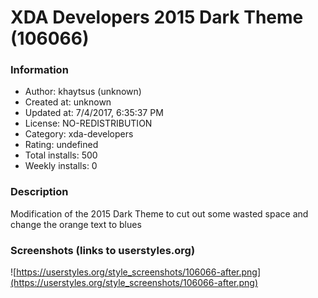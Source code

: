 # XDA Developers 2015 Dark Theme (106066)

### Information
- Author: khaytsus (unknown)
- Created at: unknown
- Updated at: 7/4/2017, 6:35:37 PM
- License: NO-REDISTRIBUTION
- Category: xda-developers
- Rating: undefined
- Total installs: 500
- Weekly installs: 0


### Description
Modification of the 2015 Dark Theme to cut out some wasted space and change the orange text to blues


### Screenshots (links to userstyles.org)
![https://userstyles.org/style_screenshots/106066-after.png](https://userstyles.org/style_screenshots/106066-after.png)


